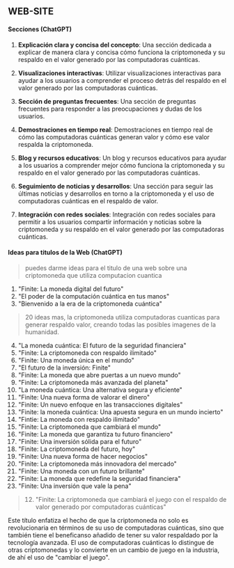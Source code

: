 ## WEB-SITE 
#### Secciones  (ChatGPT)
1.  **Explicación clara y concisa del concepto**: Una sección dedicada a explicar de manera clara y concisa cómo funciona la criptomoneda y su respaldo en el valor generado por las computadoras cuánticas.
    
2.  **Visualizaciones interactivas**: Utilizar visualizaciones interactivas para ayudar a los usuarios a comprender el proceso detrás del respaldo en el valor generado por las computadoras cuánticas.
    
3.  **Sección de preguntas frecuentes**: Una sección de preguntas frecuentes para responder a las preocupaciones y dudas de los usuarios.
    
4. **Demostraciones en tiempo real**: Demostraciones en tiempo real de cómo las computadoras cuánticas generan valor y cómo ese valor respalda la criptomoneda.
    
5. **Blog y recursos educativos**: Un blog y recursos educativos para ayudar a los usuarios a comprender mejor cómo funciona la criptomoneda y su respaldo en el valor generado por las computadoras cuánticas.
    
6.  **Seguimiento de noticias y desarrollos**: Una sección para seguir las últimas noticias y desarrollos en torno a la criptomoneda y el uso de computadoras cuánticas en el respaldo de valor.
    
7.  **Integración con redes sociales**: Integración con redes sociales para permitir a los usuarios compartir información y noticias sobre la criptomoneda y su respaldo en el valor generado por las computadoras cuánticas.
#### Ideas para titulos de la Web (ChatGPT)

> puedes darme ideas para el titulo de una web sobre una criptomoneda que utiliza computacion cuantica
1.  "Finite: La moneda digital del futuro"
2.  "El poder de la computación cuántica en tus manos"
3.  "Bienvenido a la era de la criptomoneda cuántica"

> 20 ideas mas, la criptomoneda utiliza computadoras cuanticas para generar respaldo valor, creando todas las posibles imagenes de la humanidad.
>
4.  "La moneda cuántica: El futuro de la seguridad financiera"
5.  "Finite: La criptomoneda con respaldo ilimitado"
6.  "Finite: Una moneda única en el mundo"
7.  "El futuro de la inversión: Finite"
8.  "Finite: La moneda que abre puertas a un nuevo mundo"
9.  "Finite: La criptomoneda más avanzada del planeta"
10.  "La moneda cuántica: Una alternativa segura y eficiente"
11.  "Finite: Una nueva forma de valorar el dinero"
12.  "Finite: Un nuevo enfoque en las transacciones digitales"
13.  "Finite: la moneda cuántica: Una apuesta segura en un mundo incierto"
14.  "Fintie: La moneda con respaldo ilimitado"
15.  "Finite: La criptomoneda que cambiará el mundo"
16.  "Finite: La moneda que garantiza tu futuro financiero"
17.  "Finite: Una inversión sólida para el futuro"
18.  "Finite: La criptomoneda del futuro, hoy"
19.  "Finite: Una nueva forma de hacer negocios"
20.  "Finite: La criptomoneda más innovadora del mercado"
21.  "Finite: Una moneda con un futuro brillante"
22.  "Finite: La moneda que redefine la seguridad financiera"
23.  "Finite: Una inversión que vale la pena"
> 12.  "Finite: La criptomoneda que cambiará el juego con el respaldo de valor generado por computadoras cuánticas"

Este título enfatiza el hecho de que la criptomoneda no solo es revolucionaria en términos de su uso de computadoras cuánticas, sino que también tiene el beneficanso añadido de tener su valor respaldado por la tecnología avanzada. El uso de computadoras cuánticas lo distingue de otras criptomonedas y lo convierte en un cambio de juego en la industria, de ahí el uso de "cambiar el juego".